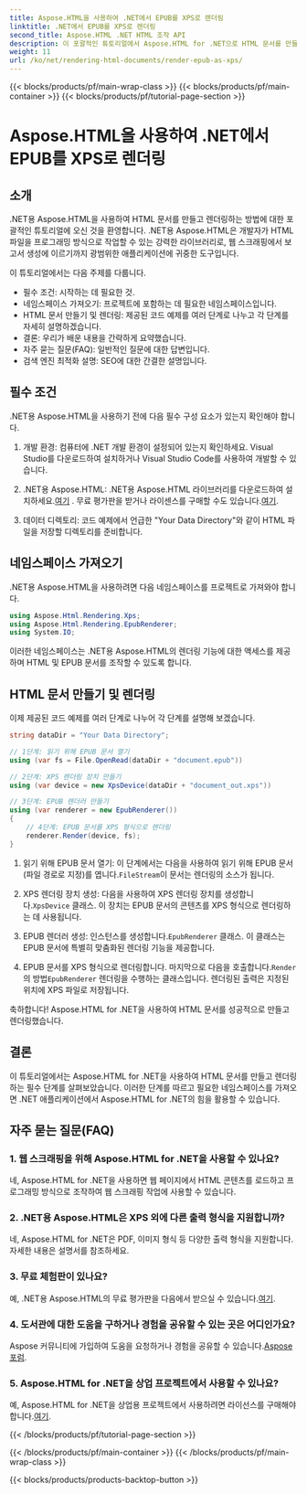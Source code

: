 ```yaml
---
title: Aspose.HTML을 사용하여 .NET에서 EPUB를 XPS로 렌더링
linktitle: .NET에서 EPUB를 XPS로 렌더링
second_title: Aspose.HTML .NET HTML 조작 API
description: 이 포괄적인 튜토리얼에서 Aspose.HTML for .NET으로 HTML 문서를 만들고 렌더링하는 방법을 알아보세요. HTML 조작, 웹 스크래핑 등의 세계로 뛰어드세요.
weight: 11
url: /ko/net/rendering-html-documents/render-epub-as-xps/
---
```


{{< blocks/products/pf/main-wrap-class >}}
{{< blocks/products/pf/main-container >}}
{{< blocks/products/pf/tutorial-page-section >}}

# Aspose.HTML을 사용하여 .NET에서 EPUB를 XPS로 렌더링


## 소개

.NET용 Aspose.HTML을 사용하여 HTML 문서를 만들고 렌더링하는 방법에 대한 포괄적인 튜토리얼에 오신 것을 환영합니다. .NET용 Aspose.HTML은 개발자가 HTML 파일을 프로그래밍 방식으로 작업할 수 있는 강력한 라이브러리로, 웹 스크래핑에서 보고서 생성에 이르기까지 광범위한 애플리케이션에 귀중한 도구입니다.

이 튜토리얼에서는 다음 주제를 다룹니다.
- 필수 조건: 시작하는 데 필요한 것.
- 네임스페이스 가져오기: 프로젝트에 포함하는 데 필요한 네임스페이스입니다.
- HTML 문서 만들기 및 렌더링: 제공된 코드 예제를 여러 단계로 나누고 각 단계를 자세히 설명하겠습니다.
- 결론: 우리가 배운 내용을 간략하게 요약했습니다.
- 자주 묻는 질문(FAQ): 일반적인 질문에 대한 답변입니다.
- 검색 엔진 최적화 설명: SEO에 대한 간결한 설명입니다.

## 필수 조건

.NET용 Aspose.HTML을 사용하기 전에 다음 필수 구성 요소가 있는지 확인해야 합니다.

1. 개발 환경: 컴퓨터에 .NET 개발 환경이 설정되어 있는지 확인하세요. Visual Studio를 다운로드하여 설치하거나 Visual Studio Code를 사용하여 개발할 수 있습니다.

2.  .NET용 Aspose.HTML: .NET용 Aspose.HTML 라이브러리를 다운로드하여 설치하세요.[여기](https://releases.aspose.com/html/net/) . 무료 평가판을 받거나 라이센스를 구매할 수도 있습니다.[여기](https://purchase.aspose.com/buy).

3. 데이터 디렉토리: 코드 예제에서 언급한 "Your Data Directory"와 같이 HTML 파일을 저장할 디렉토리를 준비합니다.

## 네임스페이스 가져오기

.NET용 Aspose.HTML을 사용하려면 다음 네임스페이스를 프로젝트로 가져와야 합니다.

```csharp
using Aspose.Html.Rendering.Xps;
using Aspose.Html.Rendering.EpubRenderer;
using System.IO;
```

이러한 네임스페이스는 .NET용 Aspose.HTML의 렌더링 기능에 대한 액세스를 제공하며 HTML 및 EPUB 문서를 조작할 수 있도록 합니다.

## HTML 문서 만들기 및 렌더링

이제 제공된 코드 예제를 여러 단계로 나누어 각 단계를 설명해 보겠습니다.

```csharp
string dataDir = "Your Data Directory";

// 1단계: 읽기 위해 EPUB 문서 열기
using (var fs = File.OpenRead(dataDir + "document.epub"))

// 2단계: XPS 렌더링 장치 만들기
using (var device = new XpsDevice(dataDir + "document_out.xps"))

// 3단계: EPUB 렌더러 만들기
using (var renderer = new EpubRenderer())
{
    // 4단계: EPUB 문서를 XPS 형식으로 렌더링
    renderer.Render(device, fs);
}
```

1.  읽기 위해 EPUB 문서 열기: 이 단계에서는 다음을 사용하여 읽기 위해 EPUB 문서(파일 경로로 지정)를 엽니다.`FileStream`이 문서는 렌더링의 소스가 됩니다.

2.  XPS 렌더링 장치 생성: 다음을 사용하여 XPS 렌더링 장치를 생성합니다.`XpsDevice` 클래스. 이 장치는 EPUB 문서의 콘텐츠를 XPS 형식으로 렌더링하는 데 사용됩니다.

3.  EPUB 렌더러 생성: 인스턴스를 생성합니다.`EpubRenderer` 클래스. 이 클래스는 EPUB 문서에 특별히 맞춤화된 렌더링 기능을 제공합니다.

4.  EPUB 문서를 XPS 형식으로 렌더링합니다. 마지막으로 다음을 호출합니다.`Render` 의 방법`EpubRenderer` 렌더링을 수행하는 클래스입니다. 렌더링된 출력은 지정된 위치에 XPS 파일로 저장됩니다.

축하합니다! Aspose.HTML for .NET을 사용하여 HTML 문서를 성공적으로 만들고 렌더링했습니다.

## 결론

이 튜토리얼에서는 Aspose.HTML for .NET을 사용하여 HTML 문서를 만들고 렌더링하는 필수 단계를 살펴보았습니다. 이러한 단계를 따르고 필요한 네임스페이스를 가져오면 .NET 애플리케이션에서 Aspose.HTML for .NET의 힘을 활용할 수 있습니다.

## 자주 묻는 질문(FAQ)

### 1. 웹 스크래핑을 위해 Aspose.HTML for .NET을 사용할 수 있나요?

네, Aspose.HTML for .NET을 사용하면 웹 페이지에서 HTML 콘텐츠를 로드하고 프로그래밍 방식으로 조작하여 웹 스크래핑 작업에 사용할 수 있습니다.

### 2. .NET용 Aspose.HTML은 XPS 외에 다른 출력 형식을 지원합니까?

네, Aspose.HTML for .NET은 PDF, 이미지 형식 등 다양한 출력 형식을 지원합니다. 자세한 내용은 설명서를 참조하세요.

### 3. 무료 체험판이 있나요?

 예, .NET용 Aspose.HTML의 무료 평가판을 다음에서 받으실 수 있습니다.[여기](https://releases.aspose.com/).

### 4. 도서관에 대한 도움을 구하거나 경험을 공유할 수 있는 곳은 어디인가요?

Aspose 커뮤니티에 가입하여 도움을 요청하거나 경험을 공유할 수 있습니다.[Aspose 포럼](https://forum.aspose.com/).

### 5. Aspose.HTML for .NET을 상업 프로젝트에서 사용할 수 있나요?

 예, Aspose.HTML for .NET을 상업용 프로젝트에서 사용하려면 라이선스를 구매해야 합니다.[여기](https://purchase.aspose.com/buy).


{{< /blocks/products/pf/tutorial-page-section >}}

{{< /blocks/products/pf/main-container >}}
{{< /blocks/products/pf/main-wrap-class >}}

{{< blocks/products/products-backtop-button >}}
